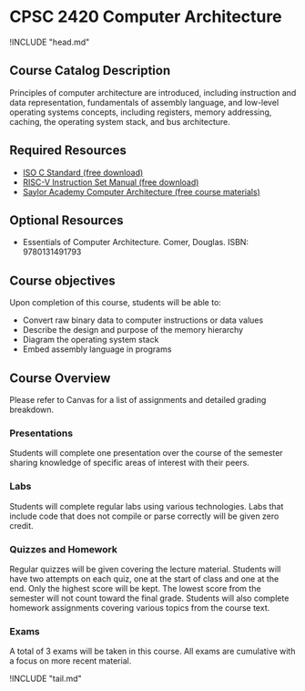 CPSC 2420 Computer Architecture
===============================

!INCLUDE "head.md"

Course Catalog Description
--------------------------

Principles of computer architecture are introduced, including instruction and data representation, fundamentals of assembly language, and low-level operating systems concepts, including registers, memory addressing, caching, the operating system stack, and bus architecture.

Required Resources
------------------

- [ISO C Standard (free download)](http://www.open-std.org/jtc1/sc22/wg14/www/docs/n1570.pdf)
- [RISC-V Instruction Set Manual (free download)](https://github.com/riscv/riscv-isa-manual/releases/download/Ratified-IMAFDQC/riscv-spec-20191213.pdf)
- [Saylor Academy Computer Architecture (free course materials)](https://learn.saylor.org/course/view.php?id=71)

Optional Resources
------------------

- Essentials of Computer Architecture. Comer, Douglas. ISBN: 9780131491793

Course objectives
-----------------

Upon completion of this course, students will be able to:

- Convert raw binary data to computer instructions or data values
- Describe the design and purpose of the memory hierarchy
- Diagram the operating system stack
- Embed assembly language in programs

Course Overview
---------------

Please refer to Canvas for a list of assignments and detailed grading breakdown.

### Presentations

Students will complete one presentation over the course of the semester sharing knowledge of specific areas of interest with their peers.

### Labs

Students will complete regular labs using various technologies. Labs that include code that does not compile or parse correctly will be given zero credit.

### Quizzes and Homework

Regular quizzes will be given covering the lecture material. Students will have two attempts on each quiz, one at the start of class and one at the end. Only the highest score will be kept. The lowest score from the semester will not count toward the final grade. Students will also complete homework assignments covering various topics from the course text.

### Exams

A total of 3 exams will be taken in this course. All exams are cumulative with a focus on more recent material.

!INCLUDE "tail.md"

